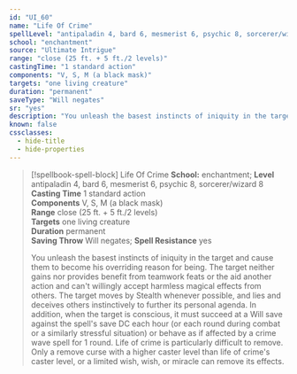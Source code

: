 ```yaml
---
id: "UI_60"
name: "Life Of Crime"
spellLevel: "antipaladin 4, bard 6, mesmerist 6, psychic 8, sorcerer/wizard 8"
school: "enchantment"
source: "Ultimate Intrigue"
range: "close (25 ft. + 5 ft./2 levels)"
castingTime: "1 standard action"
components: "V, S, M (a black mask)"
targets: "one living creature"
duration: "permanent"
saveType: "Will negates"
sr: "yes"
description: "You unleash the basest instincts of iniquity in the target and cause them to become his overriding reason for being. The target neither gains nor provides benefit from teamwork feats or the aid another action and can't willingly accept harmless magical effects from others.  The target moves by Stealth whenever possible, and lies and deceives others instinctively to further its personal agenda. In addition, when the target is conscious, it must succeed at a Will save against the spell's save DC each hour (or each round during combat or a similarly stressful situation) or behave as if affected by a crime wave spell for 1 round.  Life of crime is particularly difficult to remove. Only a remove curse with a higher caster level than life of crime's caster level, or a limited wish, wish, or miracle can remove its effects."
known: false
cssclasses:
  - hide-title
  - hide-properties
---
```


> [!spellbook-spell-block] Life Of Crime
> **School:** enchantment; **Level** antipaladin 4, bard 6, mesmerist 6, psychic 8, sorcerer/wizard 8
> **Casting Time** 1 standard action  
> **Components** V, S, M (a black mask)  
> **Range** close (25 ft. + 5 ft./2 levels)  
> **Targets** one living creature  
> **Duration** permanent  
> **Saving Throw** Will negates; **Spell Resistance** yes
> 
> You unleash the basest instincts of iniquity in the target and cause them to become his overriding reason for being. The target neither gains nor provides benefit from teamwork feats or the aid another action and can't willingly accept harmless magical effects from others.  The target moves by Stealth whenever possible, and lies and deceives others instinctively to further its personal agenda. In addition, when the target is conscious, it must succeed at a Will save against the spell's save DC each hour (or each round during combat or a similarly stressful situation) or behave as if affected by a crime wave spell for 1 round.  Life of crime is particularly difficult to remove. Only a remove curse with a higher caster level than life of crime's caster level, or a limited wish, wish, or miracle can remove its effects.